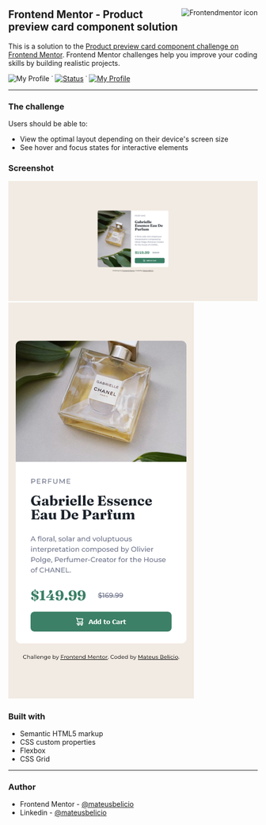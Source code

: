 <div align="center">
  <img align="right" src="https://www.frontendmentor.io/static/images/logo-mobile.svg" alt="Frontendmentor icon" />
  <h2 align="left">Frontend Mentor - Product preview card component solution</h2>
</div>

This is a solution to the [Product preview card component challenge on Frontend Mentor](https://www.frontendmentor.io/challenges/product-preview-card-component-GO7UmttRfa). Frontend Mentor challenges help you improve your coding skills by building realistic projects.

<!-- ![My Profile](https://img.shields.io/badge/Status-building-blue?style=flat) -->
![My Profile](https://img.shields.io/badge/Status-finished-green?style=flat)
&dot;
[![Status](https://img.shields.io/website?label=Website&down_color=inactive&down_message=offline&up_color=green&up_message=online&url=https%3A%2F%2Fmateusbelicio.github.io/product-preview-card-component)](https://mateusbelicio.github.io/product-preview-card-component) 
&dot;
[![My Profile](https://img.shields.io/badge/Profile-Mateus_Belicio-282C2E?style=flat&logo=frontendmentor)](https://www.frontendmentor.io/profile/mateusbelicio)

---

### The challenge

Users should be able to:

- View the optimal layout depending on their device's screen size
- See hover and focus states for interactive elements

### Screenshot

![desktop preview](./images/results/screenshot-desktop-layout.png)
![mobile preview](./images/results/screenshot-mobile-layout.png)

### Built with

- Semantic HTML5 markup
- CSS custom properties
- Flexbox
- CSS Grid

---

### Author

- Frontend Mentor - [@mateusbelicio](https://www.frontendmentor.io/profile/mateusbelicio)
- Linkedin - [@mateusbelicio](https://www.linkedin.com/in/mateusbelicio)
